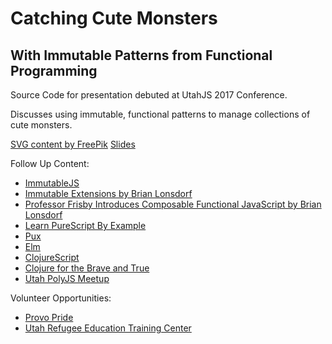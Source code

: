 # Catching Cute Monsters
## With Immutable Patterns from Functional Programming

Source Code for presentation debuted at UtahJS 2017 Conference.

Discusses using immutable, functional patterns to manage collections of cute monsters.


[SVG content by FreePik](http://www.freepik.com/)
[Slides](http://slides.com/ryanmoore/catching-cute-monsters#/)

Follow Up Content:

 - [ImmutableJS](https://facebook.github.io/immutable-js/)
 - [Immutable Extensions by Brian Lonsdorf](https://github.com/DrBoolean/immutable-ext)
 - [Professor Frisby Introduces Composable Functional JavaScript by Brian Lonsdorf](https://egghead.io/courses/professor-frisby-introduces-composable-functional-javascript)
 - [Learn PureScript By Example](https://leanpub.com/purescript/read)
 - [Pux](https://github.com/alexmingoia/purescript-pux)
 - [Elm](http://elm-lang.org/docs)
 - [ClojureScript](https://github.com/clojure/clojurescript)
 - [Clojure for the Brave and True](https://www.braveclojure.com/)
 - [Utah PolyJS Meetup](https://www.meetup.com/poly-js/?_cookie-check=DoqcvSYWMtfTUrND)

Volunteer Opportunities:

 - [Provo Pride](http://www.provopride.org/)
 - [Utah Refugee Education Training Center](https://jobs.utah.gov/refugee/center/index.html)


